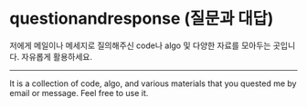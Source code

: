 # questionandresponse (질문과 대답)

저에게 메일이나 메세지로 질의해주신 code나 algo 및 다양한 자료를 모아두는 곳입니다. 자유롭게 활용하세요.

-----------------------------

It is a collection of code, algo, and various materials that you quested me by email or message. Feel free to use it.
